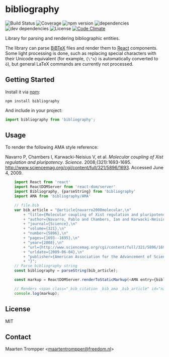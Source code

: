 # bibliography

![Build Status](https://img.shields.io/travis/digitalheir/bibliography-js.svg)
![Coverage](https://img.shields.io/coveralls/digitalheir/bibliography-js.svg)
![npm version](https://img.shields.io/npm/v/bibliography.svg)
![dependencies](https://david-dm.org/digitalheir/bibliography-js.svg)
![dev dependencies](https://img.shields.io/david/dev/digitalheir/bibliography-js.svg)
![License](https://img.shields.io/npm/l/bibliography.svg)
[![Code Climate](https://codeclimate.com/github/digitalheir/bibliography-js/badges/gpa.svg)](https://codeclimate.com/github/digitalheir/bibliography-js)

Library for parsing and rendering bibliographic entities.

The library can parse [BiBTeX](http://www.bibtex.org/) files and render them to [React](https://facebook.github.io/react/) components.
Some light processing is done, such as replacing special characters with their Unicode equivalent (for example, `{\"o}`
is automatically converted to `ö`), but general LaTeX commands are currently not processed.

## Getting Started

Install it via [npm](https://www.npmjs.com/package/bibliography):

```shell
npm install bibliography
```

And include in your project:

```javascript
import bibliography from 'bibliography';
```

## Usage
To render the following AMA style reference:

<span class="_bib_citation _bib_ama _bib_article" id="navarro2008molecular" itemscope="" itemtype="https://schema.org/CreativeWork"><span class="_bib_authors_wrapper"><span class="_bib_authors"><span itemprop="author" itemscope="" itemtype="https://schema.org/Person" class="_bib_author"><span itemprop="name"><span itemprop="familyName">Navarro</span> P</span></span>, <span itemprop="author" itemscope="" itemtype="https://schema.org/Person" class="_bib_author"><span itemprop="name"><span itemprop="familyName">Chambers</span> I</span></span>, <span itemprop="author" itemscope="" itemtype="https://schema.org/Person" class="_bib_author"><span itemprop="name"><span itemprop="familyName">Karwacki-Neisius</span> V</span></span>, et al</span>.</span> <span class="_bib_title_wrapper"><cite class="_bib_title" itemprop="name">Molecular coupling of Xist regulation and pluripotency</cite>.</span> <span class="_bib_journal"><span><cite itemscope="" itemtype="https://schema.org/Periodical" itemid="#_bib_journal_Science" class="_bib_journal"><span itemprop="name">Science</span></cite>.</span> <span itemprop="isPartOf" itemscope="" itemtype="http://schema.org/PublicationIssue"><span itemprop="datePublished" datetime="2008" class="_bib_year">2008</span>;(<span itemprop="isPartOf" itemscope="" itemtype="https://schema.org/PublicationVolume" class="_bib_volume"><span itemprop="volumeNumber">321</span><link itemprop="isPartOf" href="#_bib_journal_Science"/></span>):<span class="_bib_pages"><span itemprop="pageStart">1693</span>-<span itemprop="pageEnd">1695</span></span>.</span></span> <span class="_bib_url"><a itemprop="url" href="http://www.sciencemag.org/cgi/content/full/321/5896/1693">http://www.sciencemag.org/cgi/content/full/321/5896/1693</a>.</span> <span class="_bib_access_date">Accessed <span datetime="2009-06-04">June 4, 2009</span>.</span></span>

```js
    import React from 'react'
    import ReactDOMServer from 'react-dom/server'
    import Bibliography, {parseString} from 'bibliography'
    import AMA from 'bibliography/AMA'

    // file.bib
    var bib_article = "@article{navarro2008molecular,\n"
        + "title={Molecular coupling of Xist regulation and pluripotency},\n"
        + "author={Navarro, Pablo and Chambers, Ian and Karwacki-Neisius, Violetta and Chureau, Corinne and Morey, C{\'e}line and Rougeulle, Claire and Avner, Philip},\n"
        + "journal={Science},\n"
        + "volume={321},\n"
        + "number={5896},\n"
        + "pages={1693--1695},\n"
        + "year={2008},\n"
        + "url={http://www.sciencemag.org/cgi/content/full/321/5896/1693},\n"
        + "urldate={2009-06-04},\n"
        + "publisher={American Association for the Advancement of Science}\n"
        + "}";
    // Parse bibliography string
    const bibliography = parseString(bib_article);

    const markup = ReactDOMServer.renderToStaticMarkup(<AMA entry={bibliography.entries['navarro2008molecular']}/>);

    // Renders <span class="_bib_citation _bib_ama _bib_article" id="navarro2008molecular" itemscope="" itemtype="https://schema.org/CreativeWork"><span class="_bib_authors_wrapper"><span class="_bib_authors"><span itemprop="author" itemscope="" itemtype="https://schema.org/Person" class="_bib_author"><span itemprop="name"><span itemprop="familyName">Navarro</span> P</span></span>, <span itemprop="author" itemscope="" itemtype="https://schema.org/Person" class="_bib_author"><span itemprop="name"><span itemprop="familyName">Chambers</span> I</span></span>, <span itemprop="author" itemscope="" itemtype="https://schema.org/Person" class="_bib_author"><span itemprop="name"><span itemprop="familyName">Karwacki-Neisius</span> V</span></span>, et al</span>.</span> <span class="_bib_title_wrapper"><cite class="_bib_title" itemprop="name">Molecular coupling of Xist regulation and pluripotency</cite>.</span> <span class="_bib_journal"><span><cite itemscope="" itemtype="https://schema.org/Periodical" itemid="#_bib_journal_Science" class="_bib_journal"><span itemprop="name">Science</span></cite>.</span> <span itemprop="isPartOf" itemscope="" itemtype="http://schema.org/PublicationIssue"><span itemprop="datePublished" datetime="2008" class="_bib_year">2008</span>;(<span itemprop="isPartOf" itemscope="" itemtype="https://schema.org/PublicationVolume" class="_bib_volume"><span itemprop="volumeNumber">321</span><link itemprop="isPartOf" href="#_bib_journal_Science"/></span>):<span class="_bib_pages"><span itemprop="pageStart">1693</span>-<span itemprop="pageEnd">1695</span></span>.</span></span> <span class="_bib_url"><a itemprop="url" href="http://www.sciencemag.org/cgi/content/full/321/5896/1693">http://www.sciencemag.org/cgi/content/full/321/5896/1693</a>.</span> <span class="_bib_access_date">Accessed <span datetime="2009-06-04">June 4, 2009</span>.</span></span>
    console.log(markup);
```

## License
MIT



## Contact
Maarten Trompper <<maartentrompper@freedom.nl>>
